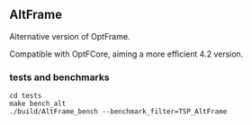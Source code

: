 ## AltFrame

Alternative version of OptFrame.

Compatible with OptFCore, aiming a more efficient 4.2 version.


### tests and benchmarks

```
cd tests
make bench_alt
./build/AltFrame_bench --benchmark_filter=TSP_AltFrame
```

